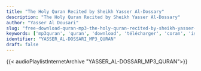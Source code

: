 ```yaml
---
title: "The Holy Quran Recited by Sheikh Yasser Al-Dossary"
description: "The Holy Quran Recited by Sheikh Yasser Al-Dossary"
author: "Yasser Al Dousari"
slug: "free-download-quran-mp3-the-holy-quran-recited-by-sheikh-yasser-al-dossary"
keywords: ['mp3quran', 'quran', 'download', 'télécharger', 'coran', 'islam', 'yasser', 'al-dossari', 'yassir', 'aldossari', 'dossari', 'recitation', 'ياسر', 'الدوسري', 'قرآن', 'مصحف', 'مرتل', 'مجود', 'القرآن', 'الكريم', 'المصحف', 'المرتل', 'المجود', 'إسلام', 'ياسر', 'الدسري', 'تحميل']
identifier: "YASSER_AL-DOSSARI_MP3_QURAN"
draft: false
---
```


{{< audioPlaylistInternetArchive "YASSER_AL-DOSSARI_MP3_QURAN">}}
